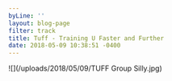 ```yaml
---
byLine: ''
layout: blog-page
filter: track
title: Tuff - Training U Faster and Further
date: 2018-05-09 10:38:51 -0400
---
```

![](/uploads/2018/05/09/TUFF Group Silly.jpg)